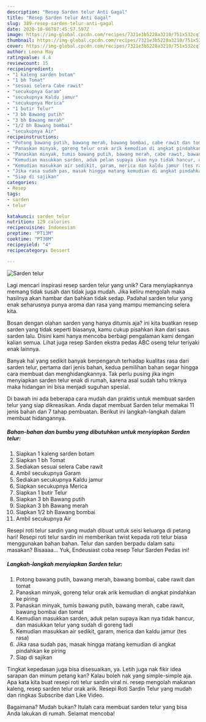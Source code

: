```yaml
---
description: "Resep Sarden telur Anti Gagal"
title: "Resep Sarden telur Anti Gagal"
slug: 389-resep-sarden-telur-anti-gagal
date: 2020-10-06T07:45:57.597Z
image: https://img-global.cpcdn.com/recipes/7321e3b5228a3210/751x532cq70/sarden-telur-foto-resep-utama.jpg
thumbnail: https://img-global.cpcdn.com/recipes/7321e3b5228a3210/751x532cq70/sarden-telur-foto-resep-utama.jpg
cover: https://img-global.cpcdn.com/recipes/7321e3b5228a3210/751x532cq70/sarden-telur-foto-resep-utama.jpg
author: Leona May
ratingvalue: 4.4
reviewcount: 15
recipeingredient:
- "1 kaleng sarden botam"
- "1 bh Tomat"
- "sesuai selera Cabe rawit"
- "secukupnya Garam"
- "secukupnya Kaldu jamur"
- "secukupnya Merica"
- "1 butir Telur"
- "3 bh Bawang putih"
- "3 bh Bawang merah"
- "1/2 bh Bawang bombai"
- "secukupnya Air"
recipeinstructions:
- "Potong bawang putih, bawang merah, bawang bombai, cabe rawit dan tomat"
- "Panaskan minyak, goreng telur orak arik kemudian di angkat pindahkan ke piring"
- "Panaskan minyak, tumis bawang putih, bawang merah, cabe rawit, bawang bombai dan tomat"
- "Kemudian masukkan sarden, aduk pelan supaya ikan nya tidak hancur, dan masukkan telur yang sudah di goreng tadi"
- "Kemudian masukkan air sedikit, garam, merica dan kaldu jamur (tes rasa)"
- "Jika rasa sudah pas, masak hingga matang kemudian di angkat pindahkan ke piring"
- "Siap di sajikan"
categories:
- Resep
tags:
- sarden
- telur

katakunci: sarden telur 
nutrition: 129 calories
recipecuisine: Indonesian
preptime: "PT13M"
cooktime: "PT30M"
recipeyield: "4"
recipecategory: Dessert

---
```



![Sarden telur](https://img-global.cpcdn.com/recipes/7321e3b5228a3210/751x532cq70/sarden-telur-foto-resep-utama.jpg)

Lagi mencari inspirasi resep sarden telur yang unik? Cara menyiapkannya memang tidak susah dan tidak juga mudah. Jika keliru mengolah maka hasilnya akan hambar dan bahkan tidak sedap. Padahal sarden telur yang enak seharusnya punya aroma dan rasa yang mampu memancing selera kita.

Bosan dengan olahan sarden yang hanya ditumis aja? ini kita buatkan resep sarden yang tidak seperti biasanya, kamu cukup pisahkan ikan dari saus sarden lalu. Disini kami hanya mencoba berbagi pengalaman kami dengan kalian semua. Lihat juga resep Sarden ekstra pedas ABC oseng telur teriyaki enak lainnya.

Banyak hal yang sedikit banyak berpengaruh terhadap kualitas rasa dari sarden telur, pertama dari jenis bahan, kedua pemilihan bahan segar hingga cara membuat dan menghidangkannya. Tak perlu pusing jika ingin menyiapkan sarden telur enak di rumah, karena asal sudah tahu triknya maka hidangan ini bisa menjadi suguhan spesial.


Di bawah ini ada beberapa cara mudah dan praktis untuk membuat sarden telur yang siap dikreasikan. Anda dapat membuat Sarden telur memakai 11 jenis bahan dan 7 tahap pembuatan. Berikut ini langkah-langkah dalam membuat hidangannya.

<!--inarticleads1-->

##### Bahan-bahan dan bumbu yang dibutuhkan untuk menyiapkan Sarden telur:

1. Siapkan 1 kaleng sarden botam
1. Siapkan 1 bh Tomat
1. Sediakan sesuai selera Cabe rawit
1. Ambil secukupnya Garam
1. Sediakan secukupnya Kaldu jamur
1. Siapkan secukupnya Merica
1. Siapkan 1 butir Telur
1. Siapkan 3 bh Bawang putih
1. Siapkan 3 bh Bawang merah
1. Siapkan 1/2 bh Bawang bombai
1. Ambil secukupnya Air


Resepi roti telur sardin yang mudah dibuat untuk seisi keluarga di petang hari! Resepi roti telur sardin ini memberikan twist kepada roti telur biasa menggunakan bahan bahan. Telur dan sarden berpadu dalam satu masakan? Bisaaaa… Yuk, Endeusiast coba resep Telur Sarden Pedas ini! 

<!--inarticleads2-->

##### Langkah-langkah menyiapkan Sarden telur:

1. Potong bawang putih, bawang merah, bawang bombai, cabe rawit dan tomat
1. Panaskan minyak, goreng telur orak arik kemudian di angkat pindahkan ke piring
1. Panaskan minyak, tumis bawang putih, bawang merah, cabe rawit, bawang bombai dan tomat
1. Kemudian masukkan sarden, aduk pelan supaya ikan nya tidak hancur, dan masukkan telur yang sudah di goreng tadi
1. Kemudian masukkan air sedikit, garam, merica dan kaldu jamur (tes rasa)
1. Jika rasa sudah pas, masak hingga matang kemudian di angkat pindahkan ke piring
1. Siap di sajikan


Tingkat kepedasan juga bisa disesuaikan, ya. Letih juga nak fikir idea sarapan dan minum petang kan? Kalau boleh nak yang simple-simple aja. Apa kata kita buat resepi roti telur sardin viral ni. resep mengolah makanan kaleng, resep sarden telur orak arik. Resepi Roti Sardin Telur yang mudah dan ringkas Subscribe dan Like Video. 

Bagaimana? Mudah bukan? Itulah cara membuat sarden telur yang bisa Anda lakukan di rumah. Selamat mencoba!
